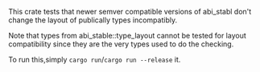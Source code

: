 This crate tests that newer semver compatible versions of abi_stabl don't change 
the layout of publically types incompatibly.

Note that types from abi_stable::type_layout cannot be tested for layout compatibility 
since they are the very types used to do the checking.

To run this,simply `cargo run`/`cargo run --release` it.